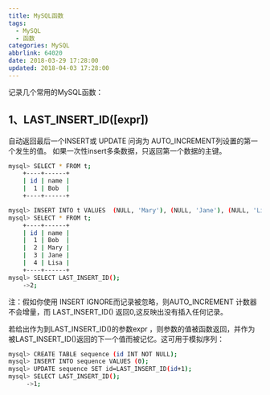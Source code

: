```yaml
---
title: MySQL函数
tags:
  - MySQL
  - 函数
categories: MySQL
abbrlink: 64020
date: 2018-03-29 17:28:00
updated: 2018-04-03 17:28:00
---
```

记录几个常用的MySQL函数：

## 1、LAST_INSERT_ID([expr])

自动返回最后一个INSERT或 UPDATE 问询为 AUTO_INCREMENT列设置的第一个发生的值。
如果一次性insert多条数据，只返回第一个数据的主键。
``` bash
mysql> SELECT * FROM t;
	+----+------+
	| id | name |
	|  1 | Bob  |
	+----+------+

mysql> INSERT INTO t VALUES  (NULL, 'Mary'), (NULL, 'Jane'), (NULL, 'Lisa');
mysql> SELECT * FROM t;
	+----+------+
	| id | name |
	|  1 | Bob  |
	|  2 | Mary |
	|  3 | Jane |
	|  4 | Lisa |
	+----+------+
mysql> SELECT LAST_INSERT_ID();
	->2;
```
注：假如你使用 INSERT IGNORE而记录被忽略，则AUTO_INCREMENT 计数器不会增量，而 LAST_INSERT_ID() 返回0,这反映出没有插入任何记录。


若给出作为到LAST_INSERT_ID()的参数expr ，则参数的值被函数返回，并作为被LAST_INSERT_ID()返回的下一个值而被记忆。这可用于模拟序列：

``` bash
mysql> CREATE TABLE sequence (id INT NOT NULL);
mysql> INSERT INTO sequence VALUES (0);
mysql> UPDATE sequence SET id=LAST_INSERT_ID(id+1);
mysql> SELECT LAST_INSERT_ID();
     ->1;
```

